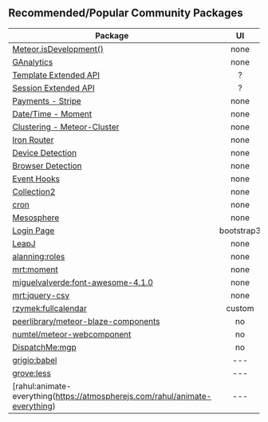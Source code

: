 ## Recommended/Popular Community Packages 

| Package       | UI  | Contributor | Scaffold   |
| ------------- | :----------------: |  :----------------: | :----------------: |
| [Meteor.isDevelopment()](https://atmospherejs.com/jboulhous/dev)| none  |  jboulhous | no | 
| [GAnalytics](https://github.com/datariot/meteor-ganalytics) | none  |  datariot | yes | 
| [Template Extended API](https://github.com/aldeed/meteor-template-extension)  | ?  |  aldeed | No | 
| [Session Extended API](https://github.com/awatson1978/session-extended-api)  | ? |  awatson1978 | No | 
| [Payments - Stripe](https://atmosphere.meteor.com/package/stripe) | none |  ? | Yes | 
| [Date/Time - Moment](https://github.com/possibilities/meteor-moment)  | none |  possibilities | No | 
| [Clustering - Meteor-Cluster](https://github.com/arunoda/meteor-cluster)  | none |  ? | No | 
| [Iron Router](https://github.com/EventedMind/meteor-iron-router)  | none |  ? | No |  
| [Device Detection](https://atmosphere.meteor.com/package/device-detection)  | none |  ? | No | 
| [Browser Detection](https://atmosphere.meteor.com/package/browser-detection ) | none |  ? | No | 
| [Event Hooks](https://atmosphere.meteor.com/package/event-hooks)  | none |  ? | No | 
| [Collection2](https://atmosphere.meteor.com/package/collection2)  | none |  ? | No | 
| [cron](https://atmosphere.meteor.com/package/cron)  | none |  ? | No | 
| [Mesosphere](https://atmosphere.meteor.com/package/Mesosphere)  | none |  ? | No | 
| [Login Page](https://atmosphere.meteor.com/package/accounts-entry)  | bootstrap3 |  ? | Yes | 
| [LeapJ](https://github.com/kevohagan/meteor-leapmotion) | none |  ? | No | 
| [alanning:roles]() | none |  alanning | no | 
| [mrt:moment]() | none |  possibiliies | No | 
| [miguelvalverde:font-awesome-4.1.0]() | none |  ? | No | 
| [mrt:jquery-csv]() | none |  ? | No | 
| [rzymek:fullcalendar](https://atmospherejs.com/rzymek/fullcalendar) | custom | rzymek  | no | 
| [peerlibrary/meteor-blaze-components](https://github.com/peerlibrary/meteor-blaze-components) | no | ---  | no | 
| [numtel/meteor-webcomponent](https://github.com/numtel/meteor-webcomponent) | no | ---  | no | 
| [DispatchMe:mgp](https://github.com/DispatchMe/mgp) | no | ---  | no | 
| [grigio:babel](https://atmospherejs.com/grigio/babel) | --- | ---  | --- | 
| [grove:less](https://atmospherejs.com/grove/less) | ---| ---  | --- | 
| [rahul:animate-everything(https://atmospherejs.com/rahul/animate-everything) | --- | ---  | --- | 
